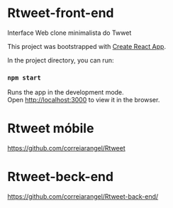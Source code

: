 # Rtweet-front-end

Interface Web clone minimalista do Twwet


This project was bootstrapped with [Create React App](https://github.com/facebook/create-react-app).


In the project directory, you can run:

### `npm start`

Runs the app in the development mode.<br>
Open [http://localhost:3000](http://localhost:3000) to view it in the browser.

# Rtweet móbile
https://github.com/correiarangel/Rtweet

# Rtweet-beck-end
https://github.com/correiarangel/Rtweet-back-end/



